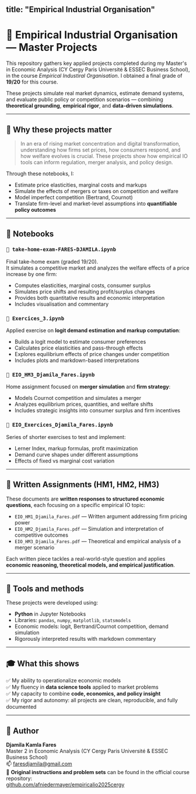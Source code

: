 title: "Empirical Industrial Organisation"
---

# 📘 Empirical Industrial Organisation — Master Projects

This repository gathers key applied projects completed during my Master's in Economic Analysis (CY Cergy Paris Université & ESSEC Business School), in the course *Empirical Industiral Organisation*. I obtained a final grade of **19/20** for this course.

These projects simulate real market dynamics, estimate demand systems, and evaluate public policy or competition scenarios — combining **theoretical grounding**, **empirical rigor**, and **data-driven simulations**.

---

## 🧠 Why these projects matter

> In an era of rising market concentration and digital transformation, understanding how firms set prices, how consumers respond, and how welfare evolves is crucial. These projects show how empirical IO tools can inform regulation, merger analysis, and policy design.

Through these notebooks, I:

- Estimate price elasticities, marginal costs and markups  
- Simulate the effects of mergers or taxes on competition and welfare  
- Model imperfect competition (Bertrand, Cournot)  
- Translate firm-level and market-level assumptions into **quantifiable policy outcomes**

---

## 📂 Notebooks

### `📌 take-home-exam-FARES-DJAMILA.ipynb`

Final take-home exam (graded 19/20).  
It simulates a competitive market and analyzes the welfare effects of a price increase by one firm:

- Computes elasticities, marginal costs, consumer surplus
- Simulates price shifts and resulting profit/surplus changes
- Provides both quantitative results and economic interpretation
- Includes visualisation and commentary

### `📌 Exercices_3.ipynb`

Applied exercise on **logit demand estimation and markup computation**:

- Builds a logit model to estimate consumer preferences
- Calculates price elasticities and pass-through effects
- Explores equilibrium effects of price changes under competition
- Includes plots and markdown-based interpretations

### `📌 EIO_HM3_Djamila_Fares.ipynb`

Home assignment focused on **merger simulation** and **firm strategy**:

- Models Cournot competition and simulates a merger
- Analyzes equilibrium prices, quantities, and welfare shifts
- Includes strategic insights into consumer surplus and firm incentives

### `📌 EIO_Exercices_Djamila_Fares.ipynb`

Series of shorter exercises to test and implement:

- Lerner Index, markup formulas, profit maximization  
- Demand curve shapes under different assumptions  
- Effects of fixed vs marginal cost variation

---

## 📝 Written Assignments (HM1, HM2, HM3)

These documents are **written responses to structured economic questions**, each focusing on a specific empirical IO topic:

- `EIO_HM1_Djamila_Fares.pdf` — Written argument addressing firm pricing power
- `EIO_HM2_Djamila_Fares.pdf` — Simulation and interpretation of competitive outcomes
- `EIO_HM3_Djamila_Fares.pdf` — Theoretical and empirical analysis of a merger scenario

Each written piece tackles a real-world-style question and applies **economic reasoning, theoretical models, and empirical justification**.

---

## 🧰 Tools and methods

These projects were developed using:

- **Python** in Jupyter Notebooks
- Libraries: `pandas`, `numpy`, `matplotlib`, `statsmodels`
- Economic models: logit, Bertrand/Cournot competition, demand simulation
- Rigorously interpreted results with markdown commentary

---

## 🎓 What this shows

✅ My ability to operationalize economic models  
✅ My fluency in **data science tools** applied to market problems  
✅ My capacity to combine **code, economics, and policy insight**  
✅ My rigor and autonomy: all projects are clean, reproducible, and fully documented

---

## 👤 Author

**Djamila Kamla Fares**  
Master 2 in Economic Analysis (CY Cergy Paris Université & ESSEC Business School)  
📫 faresdjamila@gmail.com  
🔗 **Original instructions and problem sets** can be found in the official course repository:  
[github.com/afniedermayer/empiricalio2025cergy](https://github.com/afniedermayer/empiricalio2025cergy)
